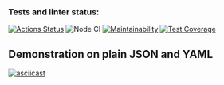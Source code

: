 ### Tests and linter status:
[![Actions Status](https://github.com/mikhaylov-ya/frontend-project-lvl2/workflows/hexlet-check/badge.svg)](https://github.com/mikhaylov-ya/frontend-project-lvl2/actions)
![Node CI](https://github.com/mikhaylov-ya/frontend-project-lvl2/actions/workflows/node.js.yml/badge.svg)
[![Maintainability](https://api.codeclimate.com/v1/badges/cbc777f2dd912bc9390e/maintainability)](https://codeclimate.com/github/mikhaylov-ya/frontend-project-lvl2/maintainability)
[![Test Coverage](https://api.codeclimate.com/v1/badges/cbc777f2dd912bc9390e/test_coverage)](https://codeclimate.com/github/mikhaylov-ya/frontend-project-lvl2/test_coverage)

## Demonstration on plain JSON and YAML
[![asciicast](https://asciinema.org/a/qsR71MUeRODWVi18EGMHuXlj7.svg)](https://asciinema.org/a/qsR71MUeRODWVi18EGMHuXlj7)
